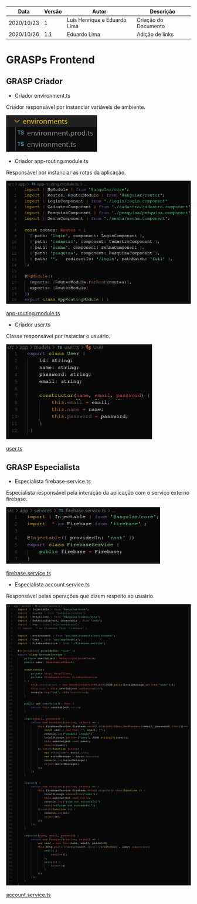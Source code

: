 | Data |Versão| Autor | Descrição |
| ---- | ---- | ----- | --------- |
| 2020/10/23 | 1 | Luís Henrique e Eduardo Lima | Criação do Documento |
| 2020/10/26 | 1.1 | Eduardo Lima | Adição de links |

# GRASPs Frontend

## GRASP Criador

* Criador environment.ts

Criador responsável por instanciar variáveis de ambiente.

![](../assets/05-padroes-de-projeto/GRASPs-front/criador-environment.png)

* Criador app-routing.module.ts

Responsável por instanciar as rotas da aplicação.

![](../assets/05-padroes-de-projeto/GRASPs-front/criador-routing-module.png)

[app-routing.module.ts](https://github.com/UnBArqDsw/2020.1_G3_RecipeBuk_Frontend/blob/dev/src/app/app-routing.module.ts)

* Criador user.ts

Classe responsável por instaciar o usuário.

![](../assets/05-padroes-de-projeto/GRASPs-front/criador-user.png)

[user.ts](https://github.com/UnBArqDsw/2020.1_G3_RecipeBuk_Frontend/blob/dev/src/app/models/user.ts)

## GRASP Especialista

* Especialista firebase-service.ts

Especialista responsável pela interação da aplicação com o serviço externo firebase.

![](../assets/05-padroes-de-projeto/GRASPs-front/especialista-firebase-service.png)

[firebase.service.ts](https://github.com/UnBArqDsw/2020.1_G3_RecipeBuk_Frontend/blob/dev/src/app/services/firebase.service.ts)

* Especialista account.service.ts

Responsável pelas operações que dizem respeito ao usuário.

![](../assets/05-padroes-de-projeto/GRASPs-front/especialista-account-service.png)

[account.service.ts](https://github.com/UnBArqDsw/2020.1_G3_RecipeBuk_Frontend/blob/dev/src/app/services/account.service.ts)

